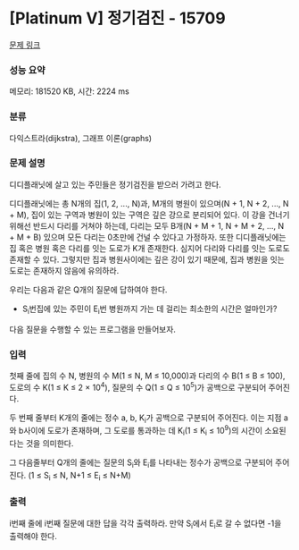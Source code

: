# [Platinum V] 정기검진 - 15709 

[문제 링크](https://www.acmicpc.net/problem/15709) 

### 성능 요약

메모리: 181520 KB, 시간: 2224 ms

### 분류

다익스트라(dijkstra), 그래프 이론(graphs)

### 문제 설명

<p>디디플래닛에 살고 있는 주민들은 정기검진을 받으러 가려고 한다.</p>

<p>디디플래닛에는 총 N개의 집(1, 2, ..., N)과, M개의 병원이 있으며(N + 1, N + 2, ..., N + M), 집이 있는 구역과 병원이 있는 구역은 깊은 강으로 분리되어 있다. 이 강을 건너기 위해선 반드시 다리를 거쳐야 하는데, 다리는 모두 B개(N + M + 1, N + M + 2, ..., N + M + B) 있으며 모든 다리는 0초만에 건널 수 있다고 가정하자. 또한 디디플래닛에는 집 혹은 병원 혹은 다리를 잇는 도로가 K개 존재한다. 심지어 다리와 다리를 잇는 도로도 존재할 수 있다. 그렇지만 집과 병원사이에는 깊은 강이 있기 때문에, 집과 병원을 잇는 도로는 존재하지 않음에 유의하라.</p>

<p>우리는 다음과 같은 Q개의 질문에 답하여야 한다.</p>

<ul>
	<li>S<sub>i</sub>번집에 있는 주민이 E<sub>i</sub>번 병원까지 가는 데 걸리는 최소한의 시간은 얼마인가?</li>
</ul>

<p>다음 질문을 수행할 수 있는 프로그램을 만들어보자.</p>

### 입력 

 <p>첫째 줄에 집의 수 N, 병원의 수 M(1 ≤ N, M ≤ 10,000)과 다리의 수 B(1 ≤ B ≤ 100), 도로의 수 K(1 ≤ K ≤ 2 × 10<sup>4</sup>), 질문의 수 Q(1 ≤ Q ≤ 10<sup>5</sup>)가 공백으로 구분되어 주어진다.</p>

<p>두 번째 줄부터 K개의 줄에는 정수 a, b, K<sub>i</sub>가 공백으로 구분되어 주어진다. 이는 지점 a와 b사이에 도로가 존재하며, 그 도로를 통과하는 데 K<sub>i</sub>(1 ≤ K<sub>i</sub> ≤ 10<sup>9</sup>)의 시간이 소요된다는 것을 의미한다.</p>

<p>그 다음줄부터 Q개의 줄에는 질문의 S<sub>i</sub>와 E<sub>i</sub>를 나타내는 정수가 공백으로 구분되어 주어진다. (1 ≤ S<sub>i</sub> ≤ N, N+1 ≤ E<sub>i</sub> ≤ N+M)</p>

### 출력 

 <p>i번째 줄에 i번째 질문에 대한 답을 각각 출력하라. 만약 S<sub>i</sub>에서 E<sub>i</sub>로 갈 수 없다면 -1을 출력해야 한다.</p>


